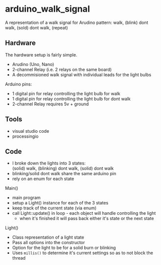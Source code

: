 # arduino_walk_signal

A representation of a walk signal for Arudino
pattern: walk, (blink) dont walk, (sold) dont walk, (repeat)

## Hardware

The hardware setup is fairly simple.
* Arudino (Uno, Nano)
* 2-channel Relay (i.e. 2 relays on the same board)
* A  decommisioned walk signal with individual leads for the light bulbs

Arduino pins:
* 1 digital pin for relay controlling the light bulb for walk
* 1 digital pin for relay controlling the light bulb for dont walk
* 2-channel Relay requires 5v + ground

## Tools

* visual studio code
* processingio

## Code

* I broke down the lights into 3 states:   
(solid) walk, (blinking) dont walk, (solid) dont walk
* blinking/solid dont walk share the same arduino pin
* rely on an enum for each state

Main()
* main program
* setup a Light() instance for each of the 3 states
* keep track of the current state (via enum)
* call Light::update() in loop - each object will handle controlling the light 
    * when it's finished it will pass back either it's state or the next state

Light()
* Class representation of a light state
* Pass all options into the constructor
* Option for the light to be for a solid burn or blinking
* Uses `millis()` to determine it's current settings so as to not block the thread
